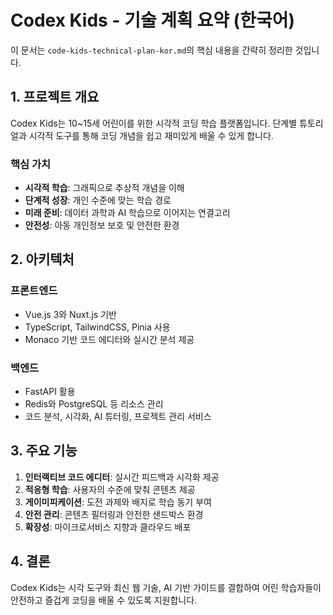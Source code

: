 # Codex Kids - 기술 계획 요약 (한국어)

이 문서는 `code-kids-technical-plan-kor.md`의 핵심 내용을 간략히 정리한 것입니다.

## 1. 프로젝트 개요

Codex Kids는 10~15세 어린이를 위한 시각적 코딩 학습 플랫폼입니다. 단계별 튜토리얼과 시각적 도구를 통해 코딩 개념을 쉽고 재미있게 배울 수 있게 합니다.

### 핵심 가치
- **시각적 학습**: 그래픽으로 추상적 개념을 이해
- **단계적 성장**: 개인 수준에 맞는 학습 경로
- **미래 준비**: 데이터 과학과 AI 학습으로 이어지는 연결고리
- **안전성**: 아동 개인정보 보호 및 안전한 환경

## 2. 아키텍처

### 프론트엔드
- Vue.js 3와 Nuxt.js 기반
- TypeScript, TailwindCSS, Pinia 사용
- Monaco 기반 코드 에디터와 실시간 분석 제공

### 백엔드
- FastAPI 활용
- Redis와 PostgreSQL 등 리소스 관리
- 코드 분석, 시각화, AI 튜터링, 프로젝트 관리 서비스

## 3. 주요 기능

1. **인터랙티브 코드 에디터**: 실시간 피드백과 시각화 제공
2. **적응형 학습**: 사용자의 수준에 맞춰 콘텐츠 제공
3. **게이미피케이션**: 도전 과제와 배지로 학습 동기 부여
4. **안전 관리**: 콘텐츠 필터링과 안전한 샌드박스 환경
5. **확장성**: 마이크로서비스 지향과 클라우드 배포

## 4. 결론

Codex Kids는 시각 도구와 최신 웹 기술, AI 기반 가이드를 결합하여 어린 학습자들이 안전하고 즐겁게 코딩을 배울 수 있도록 지원합니다.
